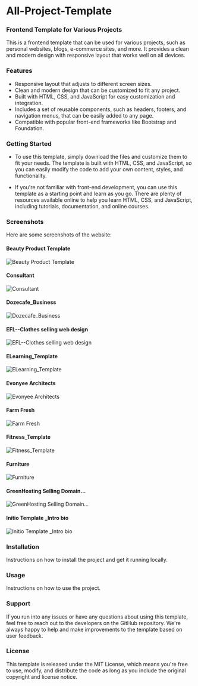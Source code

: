 # **All-Project-Template**

### **Frontend Template for Various Projects**
This is a frontend template that can be used for various projects, such as personal websites, blogs, e-commerce sites, and more. It provides a clean and modern design with responsive layout that works well on all devices.

### **Features**
* Responsive layout that adjusts to different screen sizes.
* Clean and modern design that can be customized to fit any project.
* Built with HTML, CSS, and JavaScript for easy customization and integration.
* Includes a set of reusable components, such as headers, footers, and navigation menus, that can be easily added to any page.
* Compatible with popular front-end frameworks like Bootstrap and Foundation.
### **Getting Started**
* To use this template, simply download the files and customize them to fit your needs. The template is built with HTML, CSS, and JavaScript, so you can easily modify the code to add your own content, styles, and functionality.

* If you're not familiar with front-end development, you can use this template as a starting point and learn as you go. There are plenty of resources available online to help you learn HTML, CSS, and JavaScript, including tutorials, documentation, and online courses.

### **Screenshots**
Here are some screenshots of the website:
#### Beauty Product Template
![Beauty Product Template](https://github.com/sachin-dtu/All-Project-Template/blob/main/Beauty%20Product%20Template.jpg)
#### Consultant
![Consultant](https://github.com/sachin-dtu/All-Project-Template/blob/main/Cunsultant.jpg)
#### Dozecafe_Business
![Dozecafe_Business](https://github.com/sachin-dtu/All-Project-Template/blob/main/Dozecafe_Business%20.jpg)
#### EFL--Clothes selling web design
![EFL--Clothes selling web design](https://github.com/sachin-dtu/All-Project-Template/blob/main/EFL%20%20--%20Clothes%20selling%20web%20design.jpg)
#### ELearning_Template
![ELearning_Template](https://github.com/sachin-dtu/All-Project-Template/blob/main/ELearning_Template%20pic.jpg)
#### Evonyee Architects
![Evonyee Architects](https://github.com/sachin-dtu/All-Project-Template/blob/main/Evonyee%20Architect%20.jpg)
#### Farm Fresh
![Farm Fresh](https://github.com/sachin-dtu/All-Project-Template/blob/main/Farm%20Fresh.jpg)
#### Fitness_Template
![Fitness_Template](https://github.com/sachin-dtu/All-Project-Template/blob/main/Fitness_Template.jpg)
#### Furniture
![Furniture](https://github.com/sachin-dtu/All-Project-Template/blob/main/Furniture%20.jpg)
#### GreenHosting Selling Domain...
![GreenHosting Selling Domain...](https://github.com/sachin-dtu/All-Project-Template/blob/main/GreenHosting%20Selling%20Domain.jpg)
#### Initio Template _Intro bio
![Initio Template _Intro bio](https://github.com/sachin-dtu/All-Project-Template/blob/main/Initio%20Templates%20_Intro%20bio.jpg)

### **Installation**
Instructions on how to install the project and get it running locally.

### **Usage**
Instructions on how to use the project.

### **Support**
If you run into any issues or have any questions about using this template, feel free to reach out to the developers on the GitHub repository. We're always happy to help and make improvements to the template based on user feedback.

### **License**
This template is released under the MIT License, which means you're free to use, modify, and distribute the code as long as you include the original copyright and license notice.
